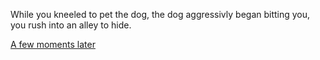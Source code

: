 While you kneeled to pet the dog, the dog aggressivly began bitting you, you rush into an alley to hide.

[A few moments later](situations/alley.md)